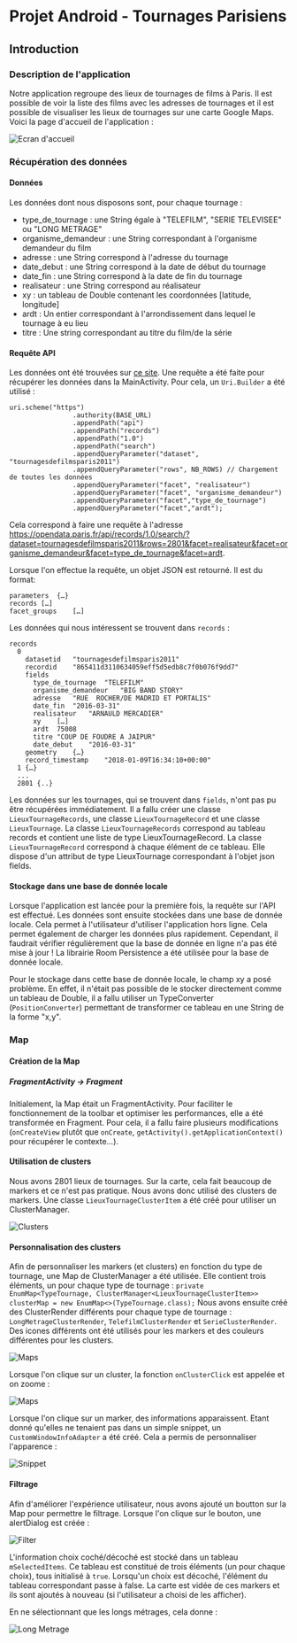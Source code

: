 # Projet Android - Tournages Parisiens

## Introduction
### Description de l'application
Notre application regroupe des lieux de tournages de films à Paris. Il est possible de voir la liste des films avec les adresses de tournages et il est possible de visualiser les lieux de tournages sur une carte Google Maps.
Voici la page d'accueil de l'application :

![Ecran d'accueil](screenshot/accueil.png?raw=true "Application")

### Récupération des données
#### Données
Les données dont nous disposons sont, pour chaque tournage :
* type_de_tournage :	une String égale à "TELEFILM", "SERIE TELEVISEE" ou "LONG METRAGE"
* organisme_demandeur :	une String correspondant à l'organisme demandeur du film
* adresse	: une String correspond à l'adresse du tournage
* date_debut : une String correspond à la date de début du tournage
* date_fin : une String correspond à la date de fin du tournage
* realisateur	: une String correspond au réalisateur
* xy : un tableau de Double contenant les coordonnées [latitude, longitude]
* ardt : Un entier correspondant à l'arrondissement dans lequel le tournage à eu lieu
* titre	: Une string correspondant au titre du film/de la série

#### Requête API
Les données ont été trouvées sur [ce site](https://opendata.paris.fr/explore/dataset/tournagesdefilmsparis2011/api/).
Une requête a été faite pour récupérer les données dans la MainActivity. Pour cela, un ```Uri.Builder``` a été utilisé : 
```
uri.scheme("https")
                .authority(BASE_URL)
                .appendPath("api")
                .appendPath("records")
                .appendPath("1.0")
                .appendPath("search")
                .appendQueryParameter("dataset", "tournagesdefilmsparis2011")
                .appendQueryParameter("rows", NB_ROWS) // Chargement de toutes les données
                .appendQueryParameter("facet", "realisateur")
                .appendQueryParameter("facet", "organisme_demandeur")
                .appendQueryParameter("facet","type_de_tournage")
                .appendQueryParameter("facet","ardt");
```
Cela correspond à faire une requête à l'adresse https://opendata.paris.fr/api/records/1.0/search/?dataset=tournagesdefilmsparis2011&rows=2801&facet=realisateur&facet=organisme_demandeur&facet=type_de_tournage&facet=ardt.

Lorsque l'on effectue la requête, un objet JSON est retourné. Il est du format:
```
parameters	{…}
records	[…]
facet_groups	[…]
```

Les données qui nous intéressent se trouvent dans ```records``` :
```
records
  0	
    datasetid	"tournagesdefilmsparis2011"
    recordid	"865411d3110634059eff5d5edb8c7f0b076f9dd7"
    fields	
      type_de_tournage	"TELEFILM"
      organisme_demandeur	"BIG BAND STORY"
      adresse	"RUE  ROCHER/DE MADRID ET PORTALIS"
      date_fin	"2016-03-31"
      realisateur	"ARNAULD MERCADIER"
      xy	[…]
      ardt	75008
      titre	"COUP DE FOUDRE A JAIPUR"
      date_debut	"2016-03-31"
    geometry	{…}
    record_timestamp	"2018-01-09T16:34:10+00:00"
  1	{…}
  ...
  2801 {..}
 ```
 Les données sur les tournages, qui se trouvent dans ```fields```, n'ont pas pu être récupérées immédiatement. Il a fallu créer une classe ```LieuxTournageRecords```, une classe ```LieuxTournageRecord``` et une classe ```LieuxTournage```.
 La classe ```LieuxTournageRecords``` correspond au tableau records et contient une liste de type LieuxTournageRecord. La classe ```LieuxTournageRecord``` correspond à chaque élément de ce tableau. Elle dispose d'un attribut de type LieuxTournage correspondant à l'objet json fields. 
 

#### Stockage dans une base de donnée locale
Lorsque l'application est lancée pour la première fois, la requête sur l'API est effectué. Les données sont ensuite stockées dans une base de donnée locale. Cela permet à l'utilisateur d'utiliser l'application hors ligne. Cela permet également de charger les données plus rapidement. Cependant, il faudrait vérifier régulièrement que la base de donnée en ligne n'a pas été mise à jour !
La librairie Room Persistence a été utilisée pour la base de donnée locale.

Pour le stockage dans cette base de donnée locale, le champ xy a posé problème. En effet, il n'était pas possible de le stocker directement comme un tableau de Double, il a fallu utiliser un TypeConverter (```PositionConverter```) permettant de transformer ce tableau en une String de la forme "x,y".

### Map
#### Création de la Map
##### FragmentActivity -> Fragment
Initialement, la Map était un FragmentActivity. Pour faciliter le fonctionnement de la toolbar et optimiser les performances, elle a été transformée en Fragment. Pour cela, il a fallu faire plusieurs modifications (```onCreateView``` plutôt que ```onCreate```, ```getActivity().getApplicationContext()``` pour récupérer le contexte...).

#### Utilisation de clusters
Nous avons 2801 lieux de tournages. Sur la carte, cela fait beaucoup de markers et ce n'est pas pratique. Nous avons donc utilisé des clusters de markers. Une classe ```LieuxTournageClusterItem``` a été créé pour utiliser un ClusterManager.

![Clusters](screenshot/clusters.png?raw=true "Clusters")

#### Personnalisation des clusters
Afin de personnaliser les markers (et clusters) en fonction du type de tournage, une Map de ClusterManager a été utilisée. Elle contient trois éléments, un pour chaque type de tournage :
```private EnumMap<TypeTournage, ClusterManager<LieuxTournageClusterItem>> clusterMap = new EnumMap<>(TypeTournage.class);```
Nous avons ensuite créé des ClusterRender différents pour chaque type de tournage : ```LongMetrageClusterRender```, ```TelefilmClusterRender``` et ```SerieClusterRender```. 
Des icones différents ont été utilisés pour les markers et des couleurs différentes pour les clusters.

![Maps](screenshot/maps.png?raw=true "Maps")

Lorsque l'on clique sur un cluster, la fonction ```onClusterClick``` est appelée et on zoome :

![Maps](screenshot/maps_zoom.png?raw=true "Maps")

Lorsque l'on clique sur un marker, des informations apparaissent. Etant donné qu'elles ne tenaient pas dans un simple snippet, un ```CustomWindowInfoAdapter``` a été créé. Cela a permis de personnaliser l'apparence :

![Snippet](screenshot/snippet.png?raw=true "Snippet")

#### Filtrage
Afin d'améliorer l'expérience utilisateur, nous avons ajouté un boutton sur la Map pour permettre le filtrage. Lorsque l'on clique sur le bouton, une alertDialog est créée :

![Filter](screenshot/filter.png?raw=true "Filter")

L'information choix coché/décoché est stocké dans un tableau ```mSelectedItems```. Ce tableau est constitué de trois éléments (un pour chaque choix), tous initialisé à ```true```. Lorsqu'un choix est décoché, l'élément du tableau correspondant passe à false. La carte est vidée de ces markers et ils sont ajoutés à nouveau (si l'utilisateur a choisi de les afficher).

En ne sélectionnant que les longs métrages, cela donne :

![Long Metrage](screenshot/maps_long_metrage.png?raw=true "Long Metrage")


